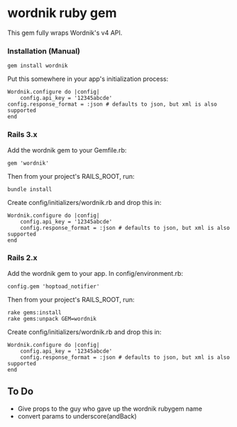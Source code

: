 wordnik ruby gem
================

This gem fully wraps Wordnik's v4 API.

### Installation (Manual)

	gem install wordnik
	
Put this somewhere in your app's initialization process:

	Wordnik.configure do |config|
		config.api_key = '12345abcde'
  	config.response_format = :json # defaults to json, but xml is also supported
	end

### Rails 3.x

Add the wordnik gem to your Gemfile.rb:

    gem 'wordnik'

Then from your project's RAILS_ROOT, run:

    bundle install

Create config/initializers/wordnik.rb and drop this in:

	Wordnik.configure do |config|
		config.api_key = '12345abcde'
		config.response_format = :json # defaults to json, but xml is also supported
	end

### Rails 2.x

Add the wordnik gem to your app. In config/environment.rb:

    config.gem 'hoptoad_notifier'

Then from your project's RAILS_ROOT, run:

    rake gems:install
    rake gems:unpack GEM=wordnik

Create config/initializers/wordnik.rb and drop this in:

	Wordnik.configure do |config|
		config.api_key = '12345abcde'
		config.response_format = :json # defaults to json, but xml is also supported
	end
	
To Do
-----
* Give props to the guy who gave up the wordnik rubygem name
* convert params to underscore(andBack)